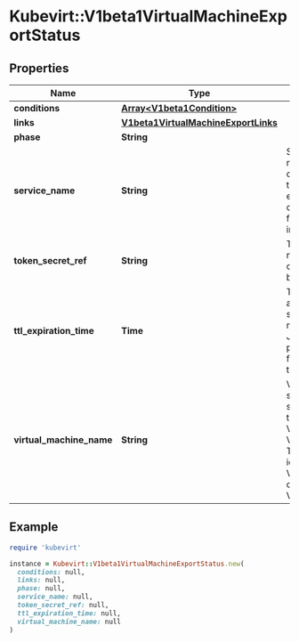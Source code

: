 # Kubevirt::V1beta1VirtualMachineExportStatus

## Properties

| Name | Type | Description | Notes |
| ---- | ---- | ----------- | ----- |
| **conditions** | [**Array&lt;V1beta1Condition&gt;**](V1beta1Condition.md) |  | [optional] |
| **links** | [**V1beta1VirtualMachineExportLinks**](V1beta1VirtualMachineExportLinks.md) |  | [optional] |
| **phase** | **String** |  | [optional] |
| **service_name** | **String** | ServiceName is the name of the service created associated with the Virtual Machine export. It will be used to create the internal URLs for downloading the images | [optional] |
| **token_secret_ref** | **String** | TokenSecretRef is the name of the secret that contains the token used by the export server pod | [optional] |
| **ttl_expiration_time** | **Time** | Time is a wrapper around time.Time which supports correct marshaling to YAML and JSON.  Wrappers are provided for many of the factory methods that the time package offers. | [optional] |
| **virtual_machine_name** | **String** | VirtualMachineName shows the name of the source virtual machine if the source is either a VirtualMachine or a VirtualMachineSnapshot. This is mainly to easily identify the source VirtualMachine in case of a VirtualMachineSnapshot | [optional] |

## Example

```ruby
require 'kubevirt'

instance = Kubevirt::V1beta1VirtualMachineExportStatus.new(
  conditions: null,
  links: null,
  phase: null,
  service_name: null,
  token_secret_ref: null,
  ttl_expiration_time: null,
  virtual_machine_name: null
)
```

